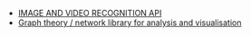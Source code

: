- [IMAGE AND VIDEO RECOGNITION API](https://www.clarifai.com/)
- [Graph theory / network library for analysis and visualisation](http://js.cytoscape.org/)
